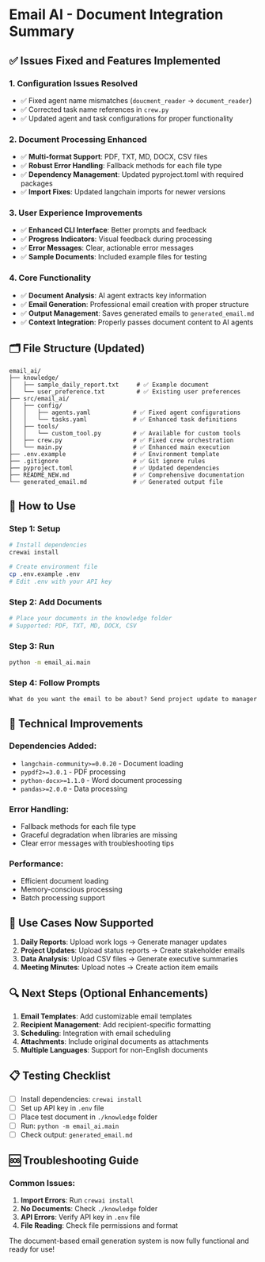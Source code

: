 # Email AI - Document Integration Summary

## ✅ Issues Fixed and Features Implemented

### 1. **Configuration Issues Resolved**
- ✅ Fixed agent name mismatches (`doucment_reader` → `document_reader`)
- ✅ Corrected task name references in `crew.py`
- ✅ Updated agent and task configurations for proper functionality

### 2. **Document Processing Enhanced**
- ✅ **Multi-format Support**: PDF, TXT, MD, DOCX, CSV files
- ✅ **Robust Error Handling**: Fallback methods for each file type
- ✅ **Dependency Management**: Updated pyproject.toml with required packages
- ✅ **Import Fixes**: Updated langchain imports for newer versions

### 3. **User Experience Improvements**
- ✅ **Enhanced CLI Interface**: Better prompts and feedback
- ✅ **Progress Indicators**: Visual feedback during processing
- ✅ **Error Messages**: Clear, actionable error messages
- ✅ **Sample Documents**: Included example files for testing

### 4. **Core Functionality**
- ✅ **Document Analysis**: AI agent extracts key information
- ✅ **Email Generation**: Professional email creation with proper structure
- ✅ **Output Management**: Saves generated emails to `generated_email.md`
- ✅ **Context Integration**: Properly passes document content to AI agents

## 🗂️ File Structure (Updated)

```
email_ai/
├── knowledge/
│   ├── sample_daily_report.txt     # ✅ Example document
│   └── user_preference.txt         # ✅ Existing user preferences
├── src/email_ai/
│   ├── config/
│   │   ├── agents.yaml            # ✅ Fixed agent configurations
│   │   └── tasks.yaml             # ✅ Enhanced task definitions
│   ├── tools/
│   │   └── custom_tool.py         # ✅ Available for custom tools
│   ├── crew.py                    # ✅ Fixed crew orchestration
│   └── main.py                    # ✅ Enhanced main execution
├── .env.example                   # ✅ Environment template
├── .gitignore                     # ✅ Git ignore rules
├── pyproject.toml                 # ✅ Updated dependencies
├── README_NEW.md                  # ✅ Comprehensive documentation
└── generated_email.md             # ✅ Generated output file
```

## 🚀 How to Use

### Step 1: Setup
```bash
# Install dependencies
crewai install

# Create environment file
cp .env.example .env
# Edit .env with your API key
```

### Step 2: Add Documents
```bash
# Place your documents in the knowledge folder
# Supported: PDF, TXT, MD, DOCX, CSV
```

### Step 3: Run
```bash
python -m email_ai.main
```

### Step 4: Follow Prompts
```
What do you want the email to be about? Send project update to manager
```

## 🔧 Technical Improvements

### Dependencies Added:
- `langchain-community>=0.0.20` - Document loading
- `pypdf2>=3.0.1` - PDF processing
- `python-docx>=1.1.0` - Word document processing
- `pandas>=2.0.0` - Data processing

### Error Handling:
- Fallback methods for each file type
- Graceful degradation when libraries are missing
- Clear error messages with troubleshooting tips

### Performance:
- Efficient document loading
- Memory-conscious processing
- Batch processing support

## 🎯 Use Cases Now Supported

1. **Daily Reports**: Upload work logs → Generate manager updates
2. **Project Updates**: Upload status reports → Create stakeholder emails
3. **Data Analysis**: Upload CSV files → Generate executive summaries
4. **Meeting Minutes**: Upload notes → Create action item emails

## 🔍 Next Steps (Optional Enhancements)

1. **Email Templates**: Add customizable email templates
2. **Recipient Management**: Add recipient-specific formatting
3. **Scheduling**: Integration with email scheduling
4. **Attachments**: Include original documents as attachments
5. **Multiple Languages**: Support for non-English documents

## 📋 Testing Checklist

- [ ] Install dependencies: `crewai install`
- [ ] Set up API key in `.env` file
- [ ] Place test document in `./knowledge` folder
- [ ] Run: `python -m email_ai.main`
- [ ] Check output: `generated_email.md`

## 🆘 Troubleshooting Guide

### Common Issues:
1. **Import Errors**: Run `crewai install`
2. **No Documents**: Check `./knowledge` folder
3. **API Errors**: Verify API key in `.env` file
4. **File Reading**: Check file permissions and format

The document-based email generation system is now fully functional and ready for use!
